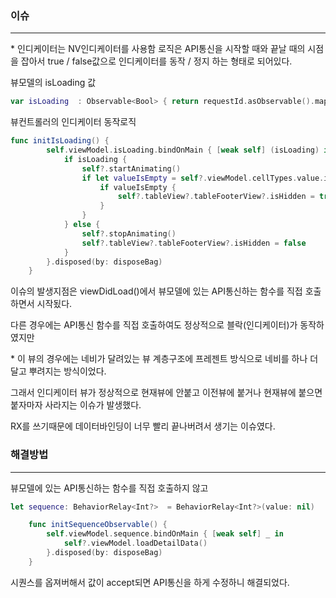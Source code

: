 ### 이슈

---

\* 인디케이터는 NV인디케이터를 사용함
로직은 API통신을 시작할 때와 끝날 때의 시점을 잡아서 true / false값으로 인디케이터를 동작 / 정지 하는 형태로 되어있다.

뷰모델의 isLoading 값

```swift
var isLoading  : Observable<Bool> { return requestId.asObservable().map({ $0 != nil})}
```

뷰컨트롤러의 인디케이터 동작로직

```swift
func initIsLoading() {
        self.viewModel.isLoading.bindOnMain { [weak self] (isLoading) in
            if isLoading {
                self?.startAnimating()
                if let valueIsEmpty = self?.viewModel.cellTypes.value.isEmpty {
                    if valueIsEmpty {
                        self?.tableView?.tableFooterView?.isHidden = true
                    }
                }
            } else {
                self?.stopAnimating()
                self?.tableView?.tableFooterView?.isHidden = false
            }
        }.disposed(by: disposeBag)
    }
```

이슈의 발생지점은 viewDidLoad()에서 뷰모델에 있는 API통신하는 함수를 직접 호출하면서 시작됬다.

다른 경우에는 API통신 함수를 직접 호출하여도 정상적으로 블락(인디케이터)가 동작하였지만

\* 이 뷰의 경우에는 네비가 달려있는 뷰 계층구조에 프레젠트 방식으로 네비를 하나 더 달고 뿌려지는 방식이었다.

그래서 인디케이터 뷰가 정상적으로 현재뷰에 안붙고 이전뷰에 붙거나 현재뷰에 붙으면 붙자마자 사라지는 이슈가 발생했다.

RX를 쓰기때문에 데이터바인딩이 너무 빨리 끝나버려서 생기는 이슈였다.

### 해결방법

---

뷰모델에 있는 API통신하는 함수를 직접 호출하지 않고

```swift
let sequence: BehaviorRelay<Int?>  = BehaviorRelay<Int?>(value: nil)
```

```swift
    func initSequenceObservable() {
        self.viewModel.sequence.bindOnMain { [weak self] _ in
            self?.viewModel.loadDetailData()
        }.disposed(by: disposeBag)
    }
```

시퀀스를 옵져버해서 값이 accept되면 API통신을 하게 수정하니 해결되었다.